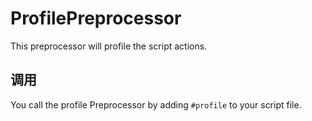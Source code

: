 # ProfilePreprocessor

This preprocessor will profile the script actions.

## 调用

You call the profile Preprocessor by adding `#profile` to your script file.
